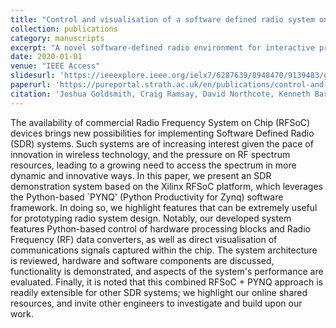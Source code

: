 ```yaml
---
title: "Control and visualisation of a software defined radio system on the Xilinx RFSoC platform using the PYNQ Framework"
collection: publications
category: manuscripts
excerpt: "A novel software-defined radio environment for interactive prototyping and active teaching."
date: 2020-01-01
venue: "IEEE Access"
slidesurl: 'https://ieeexplore.ieee.org/ielx7/6287639/8948470/9139483/graphical_abstract/access-gavideo-3008954.mp4'
paperurl: 'https://pureportal.strath.ac.uk/en/publications/control-and-visualisation-of-a-software-defined-radio-system-on-t'
citation: 'Joshua Goldsmith, Craig Ramsay, David Northcote, Kenneth Barlee, Louise Crockett, Bob Stewart'
---
```


The availability of commercial Radio Frequency System on Chip (RFSoC) devices brings new possibilities for implementing Software Defined Radio (SDR) systems. Such systems are of increasing interest given the pace of innovation in wireless technology, and the pressure on RF spectrum resources, leading to a growing need to access the spectrum in more dynamic and innovative ways. In this paper, we present an SDR demonstration system based on the Xilinx RFSoC platform, which leverages the Python-based `PYNQ' (Python Productivity for Zynq) software framework. In doing so, we highlight features that can be extremely useful for prototyping radio system design. Notably, our developed system features Python-based control of hardware processing blocks and Radio Frequency (RF) data converters, as well as direct visualisation of communications signals captured within the chip. The system architecture is reviewed, hardware and software components are discussed, functionality is demonstrated, and aspects of the system's performance are evaluated. Finally, it is noted that this combined RFSoC + PYNQ approach is readily extensible for other SDR systems; we highlight our online shared resources, and invite other engineers to investigate and build upon our work.
